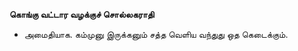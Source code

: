 **கொங்கு வட்டார வழக்குச் சொல்லகராதி**
- அமைதியாக. கம்முனு இருக்கனும் சத்த வெளிய வந்துது ஒத கெடைக்கும்.

